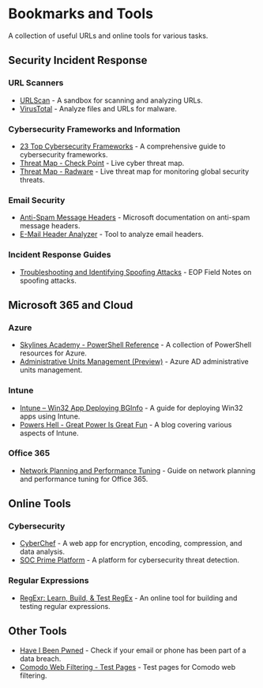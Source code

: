 # Bookmarks and Tools

A collection of useful URLs and online tools for various tasks.

## Security Incident Response

### URL Scanners
- [URLScan](https://urlscan.io/) - A sandbox for scanning and analyzing URLs.
- [VirusTotal](https://www.virustotal.com/) - Analyze files and URLs for malware.

### Cybersecurity Frameworks and Information
- [23 Top Cybersecurity Frameworks](https://cyberexperts.com/cybersecurity-frameworks/) - A comprehensive guide to cybersecurity frameworks.
- [Threat Map - Check Point](https://threatmap.checkpoint.com/) - Live cyber threat map.
- [Threat Map - Radware](https://livethreatmap.radware.com/) - Live threat map for monitoring global security threats.

### Email Security
- [Anti-Spam Message Headers](https://docs.microsoft.com/en-nz/office365/SecurityCompliance/anti-spam-message-headers) - Microsoft documentation on anti-spam message headers.
- [E-Mail Header Analyzer](https://www.gaijin.at/de/tools/e-mail-header-analyzer#result) - Tool to analyze email headers.

### Incident Response Guides
- [Troubleshooting and Identifying Spoofing Attacks](https://blogs.technet.microsoft.com/eopfieldnotes/2015/12/23/troubleshooting-and-identifying-spoofing-attacks/) - EOP Field Notes on spoofing attacks.

## Microsoft 365 and Cloud

### Azure
- [Skylines Academy - PowerShell Reference](https://www.skylinesacademy.com/azure-study-resources/) - A collection of PowerShell resources for Azure.
- [Administrative Units Management (Preview)](https://docs.microsoft.com/en-us/azure/active-directory/users-groups-roles/directory-administrative-units) - Azure AD administrative units management.

### Intune
- [Intune – Win32 App Deploying BGInfo](https://nhogarth.net/2018/12/14/intune-win32-app-deploying-bginfo/) - A guide for deploying Win32 apps using Intune.
- [Powers Hell - Great Power Is Great Fun](https://www.powers-hell.com/) - A blog covering various aspects of Intune.

### Office 365
- [Network Planning and Performance Tuning](https://docs.microsoft.com/en-us/office365/enterprise/network-planning-and-performance) - Guide on network planning and performance tuning for Office 365.

## Online Tools

### Cybersecurity
- [CyberChef](https://gchq.github.io/CyberChef/) - A web app for encryption, encoding, compression, and data analysis.
- [SOC Prime Platform](https://tdm.socprime.com/) - A platform for cybersecurity threat detection.

### Regular Expressions
- [RegExr: Learn, Build, & Test RegEx](https://regexr.com/) - An online tool for building and testing regular expressions.

## Other Tools
- [Have I Been Pwned](https://haveibeenpwned.com/) - Check if your email or phone has been part of a data breach.
- [Comodo Web Filtering - Test Pages](https://cwf.comodo.com/test-pages.php) - Test pages for Comodo web filtering.
